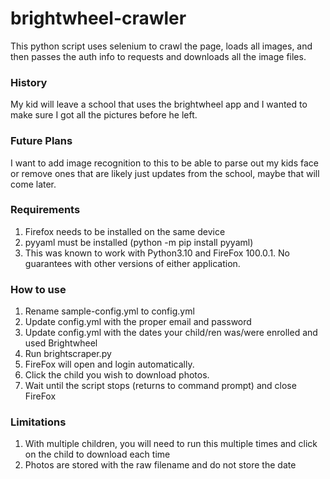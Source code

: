 # brightwheel-crawler
This python script uses selenium to crawl the page, loads all images, and then passes the auth info to requests and downloads all the image files. 

### History
My kid will leave a school that uses the brightwheel app and I wanted to make sure I got all the pictures before he left. 

### Future Plans
I want to add image recognition to this to be able to parse out my kids face or remove ones that are likely just updates from the school, maybe that will come later.

### Requirements
1. Firefox needs to be installed on the same device
2. pyyaml must be installed (python -m pip install pyyaml)
3. This was known to work with Python3.10 and FireFox 100.0.1.  No guarantees with other versions of either application.

### How to use
1. Rename sample-config.yml to config.yml
2. Update config.yml with the proper email and password
3. Update config.yml with the dates your child/ren was/were enrolled and used Brightwheel
4. Run brightscraper.py
5. FireFox will open and login automatically.
6. Click the child you wish to download photos.
7. Wait until the script stops (returns to command prompt) and close FireFox

### Limitations
1. With multiple children, you will need to run this multiple times and click on the child to download each time
2. Photos are stored with the raw filename and do not store the date
